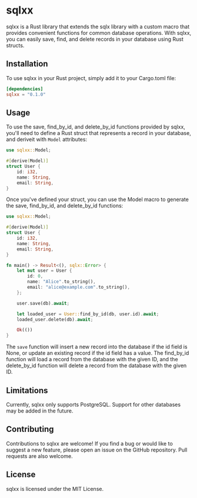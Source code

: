sqlxx
=====

sqlxx is a Rust library that extends the sqlx library with a custom macro that provides convenient functions for common database operations. With sqlxx, you can easily save, find, and delete records in your database using Rust structs.

## Installation

To use sqlxx in your Rust project, simply add it to your Cargo.toml file:

```toml
[dependencies]
sqlxx = "0.1.0"
```

## Usage

To use the save, find_by_id, and delete_by_id functions provided by sqlxx, you'll need to define a Rust struct that represents a record in your database, and deriveit with `Model` attributes:

```rust
use sqlxx::Model;

#[derive(Model)]
struct User {
    id: i32,
    name: String,
    email: String,
}
```

Once you've defined your struct, you can use the Model macro to generate the save, find_by_id, and delete_by_id functions:

```rust
use sqlxx::Model;

#[derive(Model)]
struct User {
    id: i32,
    name: String,
    email: String,
}

fn main() -> Result<(), sqlx::Error> {
    let mut user = User {
        id: 0,
        name: "Alice".to_string(),
        email: "alice@example.com".to_string(),
    };

    user.save(db).await;

    let loaded_user = User::find_by_id(db, user.id).await;
    loaded_user.delete(db).await;

    Ok(())
}
```

The `save` function will insert a new record into the database if the id field is None, or update an existing record if the id field has a value. The find_by_id function will load a record from the database with the given ID, and the delete_by_id function will delete a record from the database with the given ID.

## Limitations

Currently, sqlxx only supports PostgreSQL. Support for other databases may be added in the future.

## Contributing

Contributions to sqlxx are welcome! If you find a bug or would like to suggest a new feature, please open an issue on the GitHub repository. Pull requests are also welcome.

## License

sqlxx is licensed under the MIT License.
